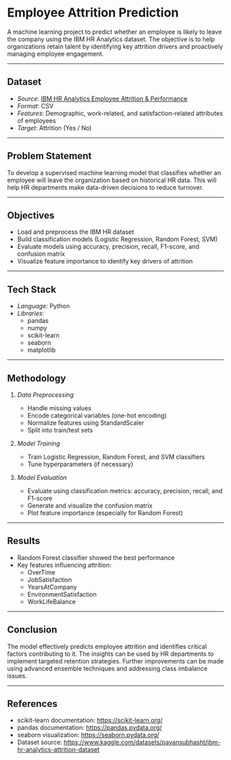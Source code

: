 # Employee Attrition Prediction

A machine learning project to predict whether an employee is likely to leave the company using the IBM HR Analytics dataset. The objective is to help organizations retain talent by identifying key attrition drivers and proactively managing employee engagement.

---

## Dataset

- *Source*: [IBM HR Analytics Employee Attrition & Performance](https://www.kaggle.com/datasets/pavansubhasht/ibm-hr-analytics-attrition-dataset)
- *Format*: CSV
- *Features*: Demographic, work-related, and satisfaction-related attributes of employees
- *Target*: Attrition (Yes / No)

---

## Problem Statement

To develop a supervised machine learning model that classifies whether an employee will leave the organization based on historical HR data. This will help HR departments make data-driven decisions to reduce turnover.

---

## Objectives

- Load and preprocess the IBM HR dataset
- Build classification models (Logistic Regression, Random Forest, SVM)
- Evaluate models using accuracy, precision, recall, F1-score, and confusion matrix
- Visualize feature importance to identify key drivers of attrition

---

## Tech Stack

- *Language*: Python
- *Libraries*:
  - pandas
  - numpy
  - scikit-learn
  - seaborn
  - matplotlib

---

## Methodology

1. *Data Preprocessing*
   - Handle missing values
   - Encode categorical variables (one-hot encoding)
   - Normalize features using StandardScaler
   - Split into train/test sets

2. *Model Training*
   - Train Logistic Regression, Random Forest, and SVM classifiers
   - Tune hyperparameters (if necessary)

3. *Model Evaluation*
   - Evaluate using classification metrics: accuracy, precision, recall, and F1-score
   - Generate and visualize the confusion matrix
   - Plot feature importance (especially for Random Forest)

---

## Results

- Random Forest classifier showed the best performance
- Key features influencing attrition:
  - OverTime
  - JobSatisfaction
  - YearsAtCompany
  - EnvironmentSatisfaction
  - WorkLifeBalance

---

## Conclusion

The model effectively predicts employee attrition and identifies critical factors contributing to it. The insights can be used by HR departments to implement targeted retention strategies. Further improvements can be made using advanced ensemble techniques and addressing class imbalance issues.

---

## References

- scikit-learn documentation: https://scikit-learn.org/
- pandas documentation: https://pandas.pydata.org/
- seaborn visualization: https://seaborn.pydata.org/
- Dataset source: https://www.kaggle.com/datasets/pavansubhasht/ibm-hr-analytics-attrition-dataset
